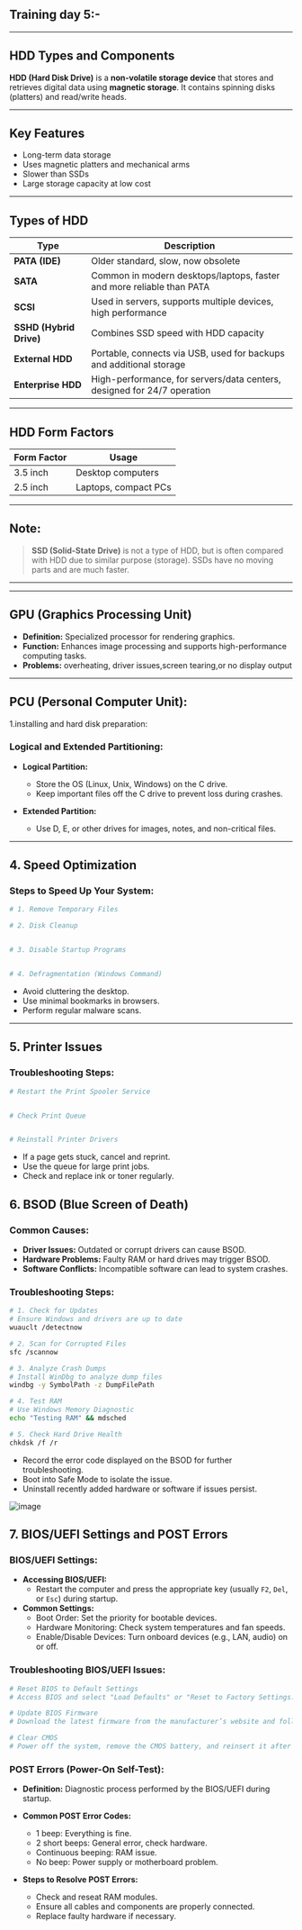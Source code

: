 ## Training day 5:-
---

##  HDD Types and Components
**HDD (Hard Disk Drive)** is a **non-volatile storage device** that stores and retrieves digital data using **magnetic storage**. It contains spinning disks (platters) and read/write heads.

---

##  Key Features
- Long-term data storage
- Uses magnetic platters and mechanical arms
- Slower than SSDs
- Large storage capacity at low cost

---

##  Types of HDD

| Type                    | Description                                                                 |
|-------------------------|-----------------------------------------------------------------------------|
| **PATA (IDE)**          | Older standard, slow, now obsolete                                           |
| **SATA**                | Common in modern desktops/laptops, faster and more reliable than PATA       |
| **SCSI**                | Used in servers, supports multiple devices, high performance                |
| **SSHD (Hybrid Drive)** | Combines SSD speed with HDD capacity                                        |
| **External HDD**        | Portable, connects via USB, used for backups and additional storage         |
| **Enterprise HDD**      | High-performance, for servers/data centers, designed for 24/7 operation     |

---

##  HDD Form Factors

| Form Factor | Usage               |
|-------------|---------------------|
| 3.5 inch    | Desktop computers   |
| 2.5 inch    | Laptops, compact PCs|

---

## Note:
>  **SSD (Solid-State Drive)** is not a type of HDD, but is often compared with HDD due to similar purpose (storage). SSDs have no moving parts and are much faster.

---

---

##  GPU (Graphics Processing Unit)
- **Definition:** Specialized processor for rendering graphics.
- **Function:** Enhances image processing and supports high-performance computing tasks.
- **Problems:** overheating, driver issues,screen tearing,or no display output
---

## PCU (Personal Computer Unit):

1.installing and hard disk preparation:
### Logical and Extended Partitioning:
- **Logical Partition:**
  - Store the OS (Linux, Unix, Windows) on the C drive.
  - Keep important files off the C drive to prevent loss during crashes.

- **Extended Partition:**
  - Use D, E, or other drives for images, notes, and non-critical files.

---

## 4. Speed Optimization

### Steps to Speed Up Your System:
```bash
# 1. Remove Temporary Files

# 2. Disk Cleanup


# 3. Disable Startup Programs


# 4. Defragmentation (Windows Command)

```

- Avoid cluttering the desktop.
- Use minimal bookmarks in browsers.
- Perform regular malware scans.

---

## 5. Printer Issues

### Troubleshooting Steps:
```bash
# Restart the Print Spooler Service


# Check Print Queue


# Reinstall Printer Drivers

```

- If a page gets stuck, cancel and reprint.
- Use the queue for large print jobs.
- Check and replace ink or toner regularly.
## 6. BSOD (Blue Screen of Death)

### Common Causes:
- **Driver Issues:** Outdated or corrupt drivers can cause BSOD.
- **Hardware Problems:** Faulty RAM or hard drives may trigger BSOD.
- **Software Conflicts:** Incompatible software can lead to system crashes.

### Troubleshooting Steps:
```bash
# 1. Check for Updates
# Ensure Windows and drivers are up to date
wuauclt /detectnow

# 2. Scan for Corrupted Files
sfc /scannow

# 3. Analyze Crash Dumps
# Install WinDbg to analyze dump files
windbg -y SymbolPath -z DumpFilePath

# 4. Test RAM
# Use Windows Memory Diagnostic
echo "Testing RAM" && mdsched

# 5. Check Hard Drive Health
chkdsk /f /r
```

- Record the error code displayed on the BSOD for further troubleshooting.
- Boot into Safe Mode to isolate the issue.
- Uninstall recently added hardware or software if issues persist.

![image](https://github.com/user-attachments/assets/21a5dd90-0d3a-4a6f-9a55-e49bd74d9c0b)
## 7. BIOS/UEFI Settings and POST Errors

### BIOS/UEFI Settings:
- **Accessing BIOS/UEFI:**
  - Restart the computer and press the appropriate key (usually `F2`, `Del`, or `Esc`) during startup.
- **Common Settings:**
  - Boot Order: Set the priority for bootable devices.
  - Hardware Monitoring: Check system temperatures and fan speeds.
  - Enable/Disable Devices: Turn onboard devices (e.g., LAN, audio) on or off.

### Troubleshooting BIOS/UEFI Issues:
```bash
# Reset BIOS to Default Settings
# Access BIOS and select "Load Defaults" or "Reset to Factory Settings."

# Update BIOS Firmware
# Download the latest firmware from the manufacturer’s website and follow update instructions.

# Clear CMOS
# Power off the system, remove the CMOS battery, and reinsert it after a few minutes.
```

### POST Errors (Power-On Self-Test):
- **Definition:** Diagnostic process performed by the BIOS/UEFI during startup.
- **Common POST Error Codes:**
  - 1 beep: Everything is fine.
  - 2 short beeps: General error, check hardware.
  - Continuous beeping: RAM issue.
  - No beep: Power supply or motherboard problem.

- **Steps to Resolve POST Errors:**
  - Check and reseat RAM modules.
  - Ensure all cables and components are properly connected.
  - Replace faulty hardware if necessary.
